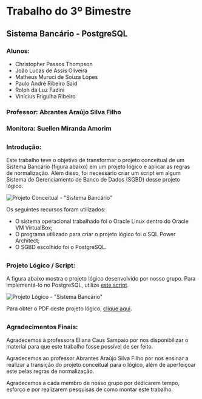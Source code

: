 # Trabalho do 3º Bimestre
## Sistema Bancário - PostgreSQL

### Alunos: 
* Christopher Passos Thompson 
* João Lucas de Assis Oliveira
* Matheus Muruci de Souza Lopes
* Paulo André Ribeiro Said
* Rolph da Luz Fadini
* Vinícius Frigulha Ribeiro
### Professor: Abrantes Araújo Silva Filho
### Monitora: Suellen Miranda Amorim

##

### Introdução:

Este trabalho teve o objetivo de transformar o projeto conceitual de um Sistema Bancário (figura abaixo) em um projeto lógico e aplicar as regras de normalização. Além disso, foi necessário criar um script em algum Sistema de Gerenciamento de Banco de Dados (SGBD) desse projeto lógico.

![Projeto Conceitual - "Sistema Bancário"](https://github.com/Christhopas/Sistema-Bancario/blob/main/Predefini%C3%A7%C3%B5es/modelo%20conceitual.png "Projeto Conceitual")

Os seguintes recursos foram utilizados:
* O sistema operacional trabalhado foi o Oracle Linux dentro do Oracle VM VirtualBox;
* O programa utilizado para criar o projeto lógico foi o SQL Power Architect;
* O SGBD escolhido foi o PostgreSQL.

##

### Projeto Lógico / Script:

A figura abaixo mostra o projeto lógico desenvolvido por nosso grupo. Para implementá-lo no PostgreSQL, utilize [este script](https://github.com/Christhopas/Sistema-Bancario/blob/main/script_postgresql.sql "Script PSQL").

![Projeto Lógico - "Sistema Bancário"](https://github.com/Christhopas/Sistema-Bancario/blob/main/Predefini%C3%A7%C3%B5es/projeto_logico_sb.PNG "Projeto Lógico")

Para obter o PDF deste projeto lógico, [clique aqui](https://github.com/Christhopas/Sistema-Bancario/blob/main/projetologico.pdf "PDF - Projeto Lógico").

##

### Agradecimentos Finais:

Agradecemos à professora Eliana Caus Sampaio por nos disponibilizar o material para que este trabalho fosse possível de ser feito.

Agradecemos ao professor Abrantes Araújo Silva Filho por nos ensinar a realizar a transição do projeto conceitual para o lógico, além de aperfeiçoar este pelas regras de normalização.

Agradecemos a cada membro de nosso grupo por dedicarem tempo, esforço e por realizarem pesquisas de como montar este trabalho.
